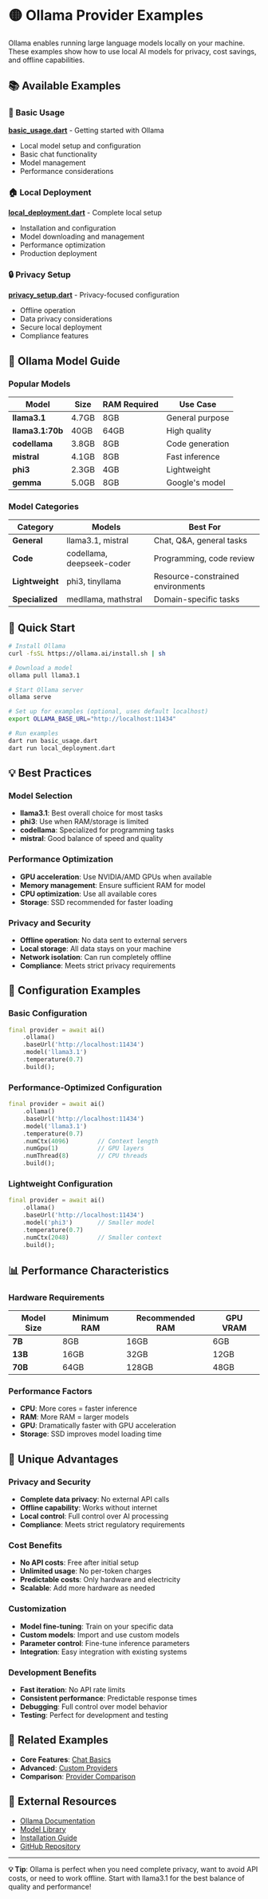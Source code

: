 # 🟡 Ollama Provider Examples

Ollama enables running large language models locally on your machine. These examples show how to use local AI models for privacy, cost savings, and offline capabilities.

## 📚 Available Examples

### 🚀 Basic Usage
**[basic_usage.dart](basic_usage.dart)** - Getting started with Ollama
- Local model setup and configuration
- Basic chat functionality
- Model management
- Performance considerations

### 🏠 Local Deployment
**[local_deployment.dart](local_deployment.dart)** - Complete local setup
- Installation and configuration
- Model downloading and management
- Performance optimization
- Production deployment

### 🔒 Privacy Setup
**[privacy_setup.dart](privacy_setup.dart)** - Privacy-focused configuration
- Offline operation
- Data privacy considerations
- Secure local deployment
- Compliance features

## 🎯 Ollama Model Guide

### Popular Models

| Model | Size | RAM Required | Use Case |
|-------|------|--------------|----------|
| **llama3.1** | 4.7GB | 8GB | General purpose |
| **llama3.1:70b** | 40GB | 64GB | High quality |
| **codellama** | 3.8GB | 8GB | Code generation |
| **mistral** | 4.1GB | 8GB | Fast inference |
| **phi3** | 2.3GB | 4GB | Lightweight |
| **gemma** | 5.0GB | 8GB | Google's model |

### Model Categories

| Category | Models | Best For |
|----------|--------|----------|
| **General** | llama3.1, mistral | Chat, Q&A, general tasks |
| **Code** | codellama, deepseek-coder | Programming, code review |
| **Lightweight** | phi3, tinyllama | Resource-constrained environments |
| **Specialized** | medllama, mathstral | Domain-specific tasks |

## 🚀 Quick Start

```bash
# Install Ollama
curl -fsSL https://ollama.ai/install.sh | sh

# Download a model
ollama pull llama3.1

# Start Ollama server
ollama serve

# Set up for examples (optional, uses default localhost)
export OLLAMA_BASE_URL="http://localhost:11434"

# Run examples
dart run basic_usage.dart
dart run local_deployment.dart
```

## 💡 Best Practices

### Model Selection
- **llama3.1**: Best overall choice for most tasks
- **phi3**: Use when RAM/storage is limited
- **codellama**: Specialized for programming tasks
- **mistral**: Good balance of speed and quality

### Performance Optimization
- **GPU acceleration**: Use NVIDIA/AMD GPUs when available
- **Memory management**: Ensure sufficient RAM for model
- **CPU optimization**: Use all available cores
- **Storage**: SSD recommended for faster loading

### Privacy and Security
- **Offline operation**: No data sent to external servers
- **Local storage**: All data stays on your machine
- **Network isolation**: Can run completely offline
- **Compliance**: Meets strict privacy requirements

## 🔧 Configuration Examples

### Basic Configuration
```dart
final provider = await ai()
    .ollama()
    .baseUrl('http://localhost:11434')
    .model('llama3.1')
    .temperature(0.7)
    .build();
```

### Performance-Optimized Configuration
```dart
final provider = await ai()
    .ollama()
    .baseUrl('http://localhost:11434')
    .model('llama3.1')
    .temperature(0.7)
    .numCtx(4096)        // Context length
    .numGpu(1)           // GPU layers
    .numThread(8)        // CPU threads
    .build();
```

### Lightweight Configuration
```dart
final provider = await ai()
    .ollama()
    .baseUrl('http://localhost:11434')
    .model('phi3')       // Smaller model
    .temperature(0.7)
    .numCtx(2048)        // Smaller context
    .build();
```

## 📊 Performance Characteristics

### Hardware Requirements

| Model Size | Minimum RAM | Recommended RAM | GPU VRAM |
|------------|-------------|-----------------|----------|
| **7B** | 8GB | 16GB | 6GB |
| **13B** | 16GB | 32GB | 12GB |
| **70B** | 64GB | 128GB | 48GB |

### Performance Factors
- **CPU**: More cores = faster inference
- **RAM**: More RAM = larger models
- **GPU**: Dramatically faster with GPU acceleration
- **Storage**: SSD improves model loading time

## 🎯 Unique Advantages

### Privacy and Security
- **Complete data privacy**: No external API calls
- **Offline capability**: Works without internet
- **Local control**: Full control over AI processing
- **Compliance**: Meets strict regulatory requirements

### Cost Benefits
- **No API costs**: Free after initial setup
- **Unlimited usage**: No per-token charges
- **Predictable costs**: Only hardware and electricity
- **Scalable**: Add more hardware as needed

### Customization
- **Model fine-tuning**: Train on your specific data
- **Custom models**: Import and use custom models
- **Parameter control**: Fine-tune inference parameters
- **Integration**: Easy integration with existing systems

### Development Benefits
- **Fast iteration**: No API rate limits
- **Consistent performance**: Predictable response times
- **Debugging**: Full control over model behavior
- **Testing**: Perfect for development and testing

## 🔗 Related Examples

- **Core Features**: [Chat Basics](../../02_core_features/chat_basics.dart)
- **Advanced**: [Custom Providers](../../03_advanced_features/custom_providers.dart)
- **Comparison**: [Provider Comparison](../../01_getting_started/provider_comparison.dart)

## 📖 External Resources

- [Ollama Documentation](https://ollama.ai/docs)
- [Model Library](https://ollama.ai/library)
- [Installation Guide](https://ollama.ai/download)
- [GitHub Repository](https://github.com/ollama/ollama)

---

**💡 Tip**: Ollama is perfect when you need complete privacy, want to avoid API costs, or need to work offline. Start with llama3.1 for the best balance of quality and performance!

